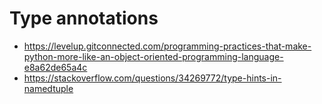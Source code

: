 # Type annotations

- https://levelup.gitconnected.com/programming-practices-that-make-python-more-like-an-object-oriented-programming-language-e8a62de65a4c
- https://stackoverflow.com/questions/34269772/type-hints-in-namedtuple
